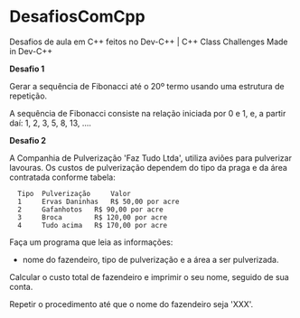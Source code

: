 # DesafiosComCpp
Desafios  de aula em C++ feitos no Dev-C++ | C++ Class Challenges Made in Dev-C++

**Desafio 1**

  Gerar a sequência de Fibonacci até o 20º termo usando uma estrutura de repetição. 
  
  A sequência de Fibonacci consiste na relação iniciada por 0 e 1, e, a partir daí: 1, 2, 3, 5, 8, 13, .... 



**Desafio 2**

  A Companhia de Pulverização 'Faz Tudo Ltda', utiliza aviões para pulverizar lavouras. Os custos de pulverização dependem do tipo da praga e da área contratada conforme tabela:

      Tipo 	Pulverização 	 Valor
      1 	Ervas Daninhas   R$ 50,00 por acre
      2 	Gafanhotos 	 R$ 90,00 por acre
      3 	Broca 		 R$ 120,00 por acre
      4 	Tudo acima 	 R$ 170,00 por acre
      

  Faça um programa que leia as informações: 
  
  - nome do fazendeiro, tipo de pulverização e a área a ser pulverizada.

  Calcular o custo total de fazendeiro e imprimir o seu nome, seguido de sua conta.
  
  Repetir o procedimento até que o nome do fazendeiro seja 'XXX'.

